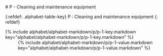  <div data-role="collapsible" data-inset="false" markdown="1">
 # P - Cleaning and maintenance equipment

{:refdef: .alphabet-table-key}
P
: Cleaning and maintenance equipment
{: refdef}

<dt markdown='block' >
{% include alphabet/alphabet-markdown/p/p-1-key.markdown key="alphabet/alphabet-markdown/p/p-1-key.markdown" %}
</dt>
<dd markdown='1'>
{% include alphabet/alphabet-markdown/p/p-1-value.markdown key="alphabet/alphabet-markdown/p/p-1-value.markdown" %}
</dd>




 </div>
